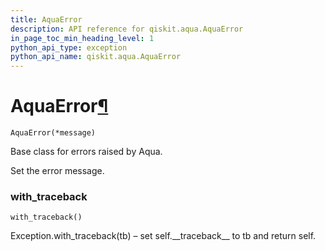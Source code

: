 ```yaml
---
title: AquaError
description: API reference for qiskit.aqua.AquaError
in_page_toc_min_heading_level: 1
python_api_type: exception
python_api_name: qiskit.aqua.AquaError
---
```


# AquaError[¶](#aquaerror "Permalink to this headline")

<span id="qiskit.aqua.AquaError" />

`AquaError(*message)`

Base class for errors raised by Aqua.

Set the error message.

### with\_traceback

<span id="qiskit.aqua.AquaError.with_traceback" />

`with_traceback()`

Exception.with\_traceback(tb) – set self.\_\_traceback\_\_ to tb and return self.

